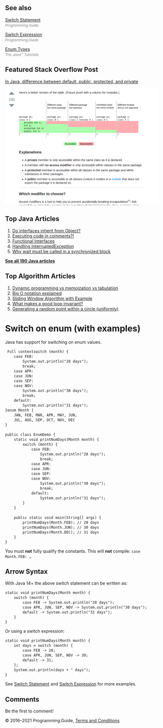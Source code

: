 



## See also

[Switch Statement](switch-statement.html)  
<span style="color: grey; font-style: italic; font-size: smaller">Programming.Guide</span>

[Switch Expression](switch-expression.html)  
<span style="color: grey; font-style: italic; font-size: smaller">Programming.Guide</span>

[Enum Types](https://docs.oracle.com/javase/tutorial/java/javaOO/enum.html)  
<span style="color: grey; font-style: italic; font-size: smaller">The Java™ Tutorials</span>

## Featured Stack Overflow Post

[In Java, difference between default, public, protected, and private](https://stackoverflow.com/a/33627846/276052)

[<img src="../images/so-featured-33627846.png" alt="StackOverflow screenshot thumbnail" class="screenshot" />](https://stackoverflow.com/a/33627846/276052)



## Top Java Articles

1.  [Do interfaces inherit from Object?](do-interfaces-inherit-from-object.html)
2.  [Executing code in comments?!](executing-code-in-comments.html)
3.  [Functional Interfaces](functional-interfaces.html)
4.  [Handling InterruptedException](handling-interrupted-exceptions.html)
5.  [Why wait must be called in a synchronized block](why-wait-must-be-in-synchronized.html)

[**See all 190 Java articles**](index.html)

## Top Algorithm Articles

1.  [Dynamic programming vs memoization vs tabulation](../dynamic-programming-vs-memoization-vs-tabulation.html)
2.  [Big O notation explained](../big-o-notation-explained.html)
3.  [Sliding Window Algorithm with Example](../sliding-window-example.html)
4.  [What makes a good loop invariant?](../what-makes-a-good-loop-invariant.html)
5.  [Generating a random point within a circle (uniformly)](../random-point-within-circle.html)

# Switch on enum (with examples)

Java has support for switching on enum values.

     Full contextswitch (month) {
        case FEB:
            System.out.println("28 days");
            break;
        case APR:
        case JUN:
        case SEP:
        case NOV:
            System.out.println("30 days");
            break;
        default:
            System.out.println("31 days");
    }enum Month {
        JAN, FEB, MAR, APR, MAY, JUN,
        JUL, AUG, SEP, OCT, NOV, DEC
    }

    public class EnumDemo {
        static void printNumDays(Month month) {
            switch (month) {
                case FEB:
                    System.out.println("28 days");
                    break;
                case APR:
                case JUN:
                case SEP:
                case NOV:
                    System.out.println("30 days");
                    break;
                default:
                    System.out.println("31 days");
            }
        }

        public static void main(String[] args) {
            printNumDays(Month.FEB); // 28 days
            printNumDays(Month.JUN); // 30 days
            printNumDays(Month.DEC); // 31 days
        }
    }

You must **not** fully qualify the constants. This will **not** compile: `case Month.FEB: …`

## Arrow Syntax

With Java 14+ the above switch statement can be written as:

    static void printNumDays(Month month) {
        switch (month) {
            case FEB -> System.out.println("28 days");
            case APR, JUN, SEP, NOV -> System.out.println("30 days");
            default -> System.out.println("31 days");
        }
    }

Or using a switch expression:

    static void printNumDays(Month month) {
        int days = switch (month) {
            case FEB -> 28;
            case APR, JUN, SEP, NOV -> 30;
            default -> 31;
        };
        System.out.println(days + " days");
    }

See [Switch Statement](switch-statement.html) and [Switch Expression](switch-expression.html) for more examples.

## Comments

Be the first to comment!

© 2016–2021 Programming.Guide, [Terms and Conditions](../terms-and-conditions.html)
